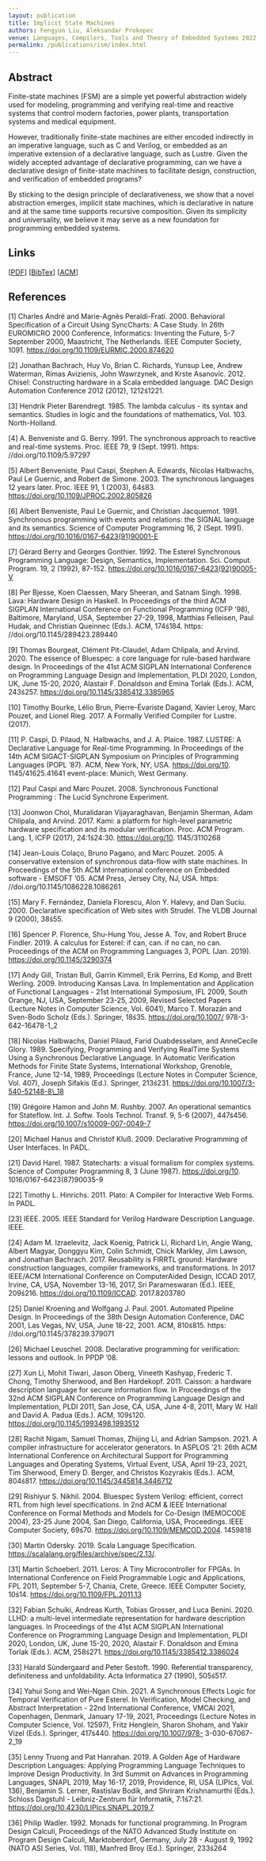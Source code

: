 ```yaml
---
layout: publication
title: Implicit State Machines
authors: Fengyun Liu, Aleksandar Prokopec
venue: Languages, Compilers, Tools and Theory of Embedded Systems 2022 (LCTES 2022)
permalink: /publications/ism/index.html
---
```



## Abstract

Finite-state machines (FSM) are a simple yet powerful abstraction widely used for modeling,
programming and verifying real-time and reactive systems that control modern
factories, power plants, transportation systems and medical equipment.

However, traditionally finite-state machines are either encoded indirectly in an imperative language, such as C and
Verilog, or embedded as an imperative extension of a declarative language, such as Lustre. Given the widely accepted
advantage of declarative programming, can we have a declarative design of finite-state machines to facilitate design,
construction, and verification of embedded programs?

By sticking to the design principle of declarativeness, we
show that a novel abstraction emerges, implicit state machines, which is declarative in nature and at the same time
supports recursive composition. Given its simplicity and universality, we believe it may serve as a new foundation for
programming embedded systems.

## Links

\[[PDF](/resources/docs/ism.pdf)\]
\[[BibTex](/resources/docs/bibtex/ism.bib)\]
\[[ACM](https://dl.acm.org/doi/10.1145/3519941.3535065)\]

## References

[1] Charles André and Marie-Agnès Peraldi-Frati. 2000. Behavioral Specification of a Circuit Using SyncCharts: A Case Study. In 26th EUROMICRO 2000 Conference, Informatics: Inventing the Future, 5-7 September 2000, Maastricht, The Netherlands. IEEE Computer Society, 1091.
https://doi.org/10.1109/EURMIC.2000.874620

[2] Jonathan Bachrach, Huy Vo, Brian C. Richards, Yunsup Lee, Andrew
Waterman, Rimas Avizienis, John Wawrzynek, and Krste Asanovic.
2012. Chisel: Constructing hardware in a Scala embedded language.
DAC Design Automation Conference 2012 (2012), 1212ś1221.

[3] Hendrik Pieter Barendregt. 1985. The lambda calculus - its syntax
and semantics. Studies in logic and the foundations of mathematics,
Vol. 103. North-Holland.

[4] A. Benveniste and G. Berry. 1991. The synchronous approach to
reactive and real-time systems. Proc. IEEE 79, 9 (Sept. 1991). https:
//doi.org/10.1109/5.97297

[5] Albert Benveniste, Paul Caspi, Stephen A. Edwards, Nicolas Halbwachs, Paul Le Guernic, and Robert de Simone. 2003. The synchronous languages 12 years later. Proc. IEEE 91, 1 (2003), 64ś83.
https://doi.org/10.1109/JPROC.2002.805826

[6] Albert Benveniste, Paul Le Guernic, and Christian Jacquemot. 1991.
Synchronous programming with events and relations: the SIGNAL
language and its semantics. Science of Computer Programming 16, 2
(Sept. 1991). https://doi.org/10.1016/0167-6423(91)90001-E

[7] Gérard Berry and Georges Gonthier. 1992. The Esterel Synchronous
Programming Language: Design, Semantics, Implementation. Sci. Comput. Program. 19, 2 (1992), 87-152. https://doi.org/10.1016/0167-6423(92)90005-V

[8] Per Bjesse, Koen Claessen, Mary Sheeran, and Satnam Singh. 1998.
Lava: Hardware Design in Haskell. In Proceedings of the third ACM SIGPLAN International Conference on Functional Programming (ICFP ’98),
Baltimore, Maryland, USA, September 27-29, 1998, Matthias Felleisen,
Paul Hudak, and Christian Queinnec (Eds.). ACM, 174ś184. https:
//doi.org/10.1145/289423.289440

[9] Thomas Bourgeat, Clément Pit-Claudel, Adam Chlipala, and Arvind.
2020. The essence of Bluespec: a core language for rule-based hardware
design. In Proceedings of the 41st ACM SIGPLAN International Conference on Programming Language Design and Implementation, PLDI 2020,
London, UK, June 15-20, 2020, Alastair F. Donaldson and Emina Torlak
(Eds.). ACM, 243ś257. https://doi.org/10.1145/3385412.3385965

[10] Timothy Bourke, Lélio Brun, Pierre-Évariste Dagand, Xavier Leroy,
Marc Pouzet, and Lionel Rieg. 2017. A Formally Verified Compiler for
Lustre. (2017).

[11] P. Caspi, D. Pilaud, N. Halbwachs, and J. A. Plaice. 1987. LUSTRE: A
Declarative Language for Real-time Programming. In Proceedings of the
14th ACM SIGACT-SIGPLAN Symposium on Principles of Programming
Languages (POPL ’87). ACM, New York, NY, USA. https://doi.org/10.
1145/41625.41641 event-place: Munich, West Germany.

[12] Paul Caspi and Marc Pouzet. 2008. Synchronous Functional Programming : The Lucid Synchrone Experiment.

[13] Joonwon Choi, Muralidaran Vijayaraghavan, Benjamin Sherman,
Adam Chlipala, and Arvind. 2017. Kami: a platform for high-level
parametric hardware specification and its modular verification. Proc.
ACM Program. Lang. 1, ICFP (2017), 24:1ś24:30. https://doi.org/10.
1145/3110268

[14] Jean-Louis Colaço, Bruno Pagano, and Marc Pouzet. 2005. A conservative extension of synchronous data-flow with state machines.
In Proceedings of the 5th ACM international conference on Embedded
software - EMSOFT ’05. ACM Press, Jersey City, NJ, USA. https:
//doi.org/10.1145/1086228.1086261

[15] Mary F. Fernández, Daniela Florescu, Alon Y. Halevy, and Dan Suciu.
2000. Declarative specification of Web sites with Strudel. The VLDB
Journal 9 (2000), 38ś55.

[16] Spencer P. Florence, Shu-Hung You, Jesse A. Tov, and Robert Bruce
Findler. 2019. A calculus for Esterel: if can, can. if no can, no can.
Proceedings of the ACM on Programming Languages 3, POPL (Jan. 2019).
https://doi.org/10.1145/3290374

[17] Andy Gill, Tristan Bull, Garrin Kimmell, Erik Perrins, Ed Komp, and
Brett Werling. 2009. Introducing Kansas Lava. In Implementation and
Application of Functional Languages - 21st International Symposium,
IFL 2009, South Orange, NJ, USA, September 23-25, 2009, Revised Selected
Papers (Lecture Notes in Computer Science, Vol. 6041), Marco T. Morazán
and Sven-Bodo Scholz (Eds.). Springer, 18ś35. https://doi.org/10.1007/
978-3-642-16478-1\_2

[18] Nicolas Halbwachs, Daniel Pilaud, Farid Ouabdesselam, and AnneCecile Glory. 1989. Specifying, Programming and Verifying RealTime Systems Using a Synchronous Declarative Language. In Automatic Verification Methods for Finite State Systems, International Workshop, Grenoble, France, June 12-14, 1989, Proceedings (Lecture Notes in
Computer Science, Vol. 407), Joseph Sifakis (Ed.). Springer, 213ś231.
https://doi.org/10.1007/3-540-52148-8\_18

[19] Grégoire Hamon and John M. Rushby. 2007. An operational semantics
for Stateflow. Int. J. Softw. Tools Technol. Transf. 9, 5-6 (2007), 447ś456.
https://doi.org/10.1007/s10009-007-0049-7

[20] Michael Hanus and Christof Kluß. 2009. Declarative Programming of
User Interfaces. In PADL.

[21] David Harel. 1987. Statecharts: a visual formalism for complex systems.
Science of Computer Programming 8, 3 (June 1987). https://doi.org/10.
1016/0167-6423(87)90035-9

[22] Timothy L. Hinrichs. 2011. Plato: A Compiler for Interactive Web
Forms. In PADL.

[23] IEEE. 2005. IEEE Standard for Verilog Hardware Description Language.
IEEE.

[24] Adam M. Izraelevitz, Jack Koenig, Patrick Li, Richard Lin, Angie Wang,
Albert Magyar, Donggyu Kim, Colin Schmidt, Chick Markley, Jim
Lawson, and Jonathan Bachrach. 2017. Reusability is FIRRTL ground:
Hardware construction languages, compiler frameworks, and transformations. In 2017 IEEE/ACM International Conference on ComputerAided Design, ICCAD 2017, Irvine, CA, USA, November 13-16, 2017, Sri
Parameswaran (Ed.). IEEE, 209ś216. https://doi.org/10.1109/ICCAD.
2017.8203780

[25] Daniel Kroening and Wolfgang J. Paul. 2001. Automated Pipeline
Design. In Proceedings of the 38th Design Automation Conference, DAC
2001, Las Vegas, NV, USA, June 18-22, 2001. ACM, 810ś815. https:
//doi.org/10.1145/378239.379071

[26] Michael Leuschel. 2008. Declarative programming for verification:
lessons and outlook. In PPDP ’08.

[27] Xun Li, Mohit Tiwari, Jason Oberg, Vineeth Kashyap, Frederic T.
Chong, Timothy Sherwood, and Ben Hardekopf. 2011. Caisson: a
hardware description language for secure information flow. In Proceedings of the 32nd ACM SIGPLAN Conference on Programming Language Design and Implementation, PLDI 2011, San Jose, CA, USA, June
4-8, 2011, Mary W. Hall and David A. Padua (Eds.). ACM, 109ś120.
https://doi.org/10.1145/1993498.1993512

[28] Rachit Nigam, Samuel Thomas, Zhijing Li, and Adrian Sampson. 2021.
A compiler infrastructure for accelerator generators. In ASPLOS ’21:
26th ACM International Conference on Architectural Support for Programming Languages and Operating Systems, Virtual Event, USA, April
19-23, 2021, Tim Sherwood, Emery D. Berger, and Christos Kozyrakis
(Eds.). ACM, 804ś817. https://doi.org/10.1145/3445814.3446712

[29] Rishiyur S. Nikhil. 2004. Bluespec System Verilog: efficient, correct
RTL from high level specifications. In 2nd ACM & IEEE International
Conference on Formal Methods and Models for Co-Design (MEMOCODE
2004), 23-25 June 2004, San Diego, California, USA, Proceedings. IEEE
Computer Society, 69ś70. https://doi.org/10.1109/MEMCOD.2004.
1459818

[30] Martin Odersky. 2019. Scala Language Specification. https://scalalang.org/files/archive/spec/2.13/.

[31] Martin Schoeberl. 2011. Leros: A Tiny Microcontroller for FPGAs. In
International Conference on Field Programmable Logic and Applications,
FPL 2011, September 5-7, Chania, Crete, Greece. IEEE Computer Society,
10ś14. https://doi.org/10.1109/FPL.2011.13

[32] Fabian Schuiki, Andreas Kurth, Tobias Grosser, and Luca Benini. 2020.
LLHD: a multi-level intermediate representation for hardware description languages. In Proceedings of the 41st ACM SIGPLAN International
Conference on Programming Language Design and Implementation, PLDI
2020, London, UK, June 15-20, 2020, Alastair F. Donaldson and Emina
Torlak (Eds.). ACM, 258ś271. https://doi.org/10.1145/3385412.3386024

[33] Harald Sùndergaard and Peter Sestoft. 1990. Referential transparency,
definiteness and unfoldability. Acta Informatica 27 (1990), 505ś517.

[34] Yahui Song and Wei-Ngan Chin. 2021. A Synchronous Effects Logic for
Temporal Verification of Pure Esterel. In Verification, Model Checking,
and Abstract Interpretation - 22nd International Conference, VMCAI
2021, Copenhagen, Denmark, January 17-19, 2021, Proceedings (Lecture
Notes in Computer Science, Vol. 12597), Fritz Henglein, Sharon Shoham,
and Yakir Vizel (Eds.). Springer, 417ś440. https://doi.org/10.1007/978-
3-030-67067-2\_19

[35] Lenny Truong and Pat Hanrahan. 2019. A Golden Age of Hardware
Description Languages: Applying Programming Language Techniques
to Improve Design Productivity. In 3rd Summit on Advances in Programming Languages, SNAPL 2019, May 16-17, 2019, Providence, RI,
USA (LIPIcs, Vol. 136), Benjamin S. Lerner, Rastislav Bodík, and Shriram Krishnamurthi (Eds.). Schloss Dagstuhl - Leibniz-Zentrum für
Informatik, 7:1ś7:21. https://doi.org/10.4230/LIPIcs.SNAPL.2019.7

[36] Philip Wadler. 1992. Monads for functional programming. In Program
Design Calculi, Proceedings of the NATO Advanced Study Institute on
Program Design Calculi, Marktoberdorf, Germany, July 28 - August 9,
1992 (NATO ASI Series, Vol. 118), Manfred Broy (Ed.). Springer, 233ś264

